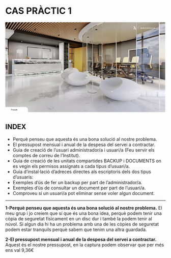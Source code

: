 # CAS PRÀCTIC 1

![](activitat1.png)


## INDEX
- Perquè penseu que aquesta és una bona solució al nostre problema.	
- El pressupost mensual i anual de la despesa del servei a contractar.	
- Guia de creació de l’usuari administrador/a i usuari/a (Feu servir els comptes de correu de l’Institut).	
- Guia de creació de les unitats compartides BACKUP i DOCUMENTS on es vegin els permisos assignats a cada tipus d’usuari/a.
- Guia d’instal·lació d’adreces directes als escriptoris dels dos tipus d’usuaris:	
- Exemples d’ús de fer un backup per part de l’administrador/a.	
- Exemples d’ús de consultar un document per part de l’usuari/a.	
- Comproveu si un usuari/a pot eliminar sense voler algun document.

---

**1-Perquè penseu que aquesta és una bona solució al nostre problema.**
El meu grup i jo creiem que sí que és una bona idea, perquè podem tenir una còpia de seguretat físicament en un disc dur i també la podem tenir al núvol.
Si algun dia hi ha un problema amb una de les còpies de seguretat podem estar tranquils perquè sabem que tenim una altra guardada.


**2-El pressupost mensual i anual de la despesa del servei a contractar.**
Aquest és el nostre pressupost, en la captura podem observar que per més ens val 9,36€







